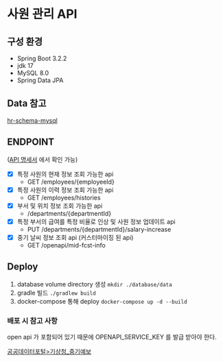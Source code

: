 # 사원 관리 API

## 구성 환경
- Spring Boot 3.2.2
- jdk 17
- MySQL 8.0
- Spring Data JPA

## Data 참고
[hr-schema-mysql](https://github.com/nomemory/hr-schema-mysql/blob/master/hr-schema-mysql.sql)

## ENDPOINT 
([API 명세서](http://13.209.99.83:8080/swagger-ui/index.html) 에서 확인 가능)
- [x] 특정 사원의 현재 정보 조회 가능한 api
  - GET /employees/{employeeId}
- [x] 특정 사원의 이력 정보 조회 가능한 api
  - GET /employees/histories
- [x] 부서 및 위치 정보 조회 가능한 api
  - /departments/{departmentId}
- [x] 특정 부서의 급여를 특정 비율로 인상 및 사원 정보 업데이트 api
  - PUT /departments/{departmentId}/salary-increase
- [x] 중기 날씨 정보 조회 api (커스터마이징 된 api) 
  - GET /openapi/mid-fcst-info

## Deploy
1. database volume directory 생성 `mkdir ./database/data` 
2. gradle 빌드  `./gradlew build`
3. docker-compose 통해 deploy `docker-compose up -d --build`
### 배포 시 참고 사항
open api 가 포함되어 있기 때문에
OPENAPI_SERVICE_KEY 를 발급 받아야 한다.

[공공데이터포털>기상청_중기예보](https://www.data.go.kr/tcs/dss/selectApiDataDetailView.do?publicDataPk=15059468)
